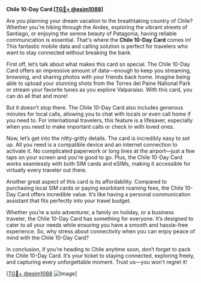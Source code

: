 **Chile 10-Day Card [[TG💪+ @esim1088](https://t.me/s/esim1088)]**

Are you planning your dream vacation to the breathtaking country of Chile? Whether you're hiking through the Andes, exploring the vibrant streets of Santiago, or enjoying the serene beauty of Patagonia, having reliable communication is essential. That's where the **Chile 10-Day Card** comes in! This fantastic mobile data and calling solution is perfect for travelers who want to stay connected without breaking the bank.

First off, let’s talk about what makes this card so special. The Chile 10-Day Card offers an impressive amount of data—enough to keep you streaming, browsing, and sharing photos with your friends back home. Imagine being able to upload your stunning shots from the Torres del Paine National Park or stream your favorite tunes as you explore Valparaiso. With this card, you can do all that and more!

But it doesn’t stop there. The Chile 10-Day Card also includes generous minutes for local calls, allowing you to chat with locals or even call home if you need to. For international travelers, this feature is a lifesaver, especially when you need to make important calls or check in with loved ones.

Now, let’s get into the nitty-gritty details. The card is incredibly easy to set up. All you need is a compatible device and an internet connection to activate it. No complicated paperwork or long lines at the airport—just a few taps on your screen and you’re good to go. Plus, the Chile 10-Day Card works seamlessly with both SIM cards and eSIMs, making it accessible for virtually every traveler out there.

Another great aspect of this card is its affordability. Compared to purchasing local SIM cards or paying exorbitant roaming fees, the Chile 10-Day Card offers incredible value. It’s like having a personal communication assistant that fits perfectly into your travel budget.

Whether you’re a solo adventurer, a family on holiday, or a business traveler, the Chile 10-Day Card has something for everyone. It’s designed to cater to all your needs while ensuring you have a smooth and hassle-free experience. So, why stress about connectivity when you can enjoy peace of mind with the Chile 10-Day Card?

In conclusion, if you’re heading to Chile anytime soon, don’t forget to pack the Chile 10-Day Card. It’s your ticket to staying connected, exploring freely, and capturing every unforgettable moment. Trust us—you won’t regret it!

[[TG💪+ @esim1088](https://t.me/s/esim1088) ![Image](https://i.postimg.cc/Y0z9fWf4/image.png)]